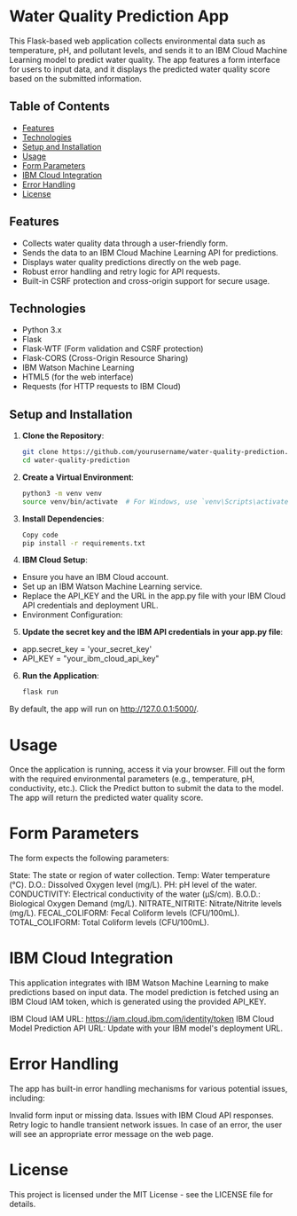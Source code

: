 # Water Quality Prediction App

This Flask-based web application collects environmental data such as temperature, pH, and pollutant levels, and sends it to an IBM Cloud Machine Learning model to predict water quality. The app features a form interface for users to input data, and it displays the predicted water quality score based on the submitted information.

## Table of Contents
- [Features](#features)
- [Technologies](#technologies)
- [Setup and Installation](#setup-and-installation)
- [Usage](#usage)
- [Form Parameters](#form-parameters)
- [IBM Cloud Integration](#ibm-cloud-integration)
- [Error Handling](#error-handling)
- [License](#license)

## Features

- Collects water quality data through a user-friendly form.
- Sends the data to an IBM Cloud Machine Learning API for predictions.
- Displays water quality predictions directly on the web page.
- Robust error handling and retry logic for API requests.
- Built-in CSRF protection and cross-origin support for secure usage.

## Technologies

- Python 3.x
- Flask
- Flask-WTF (Form validation and CSRF protection)
- Flask-CORS (Cross-Origin Resource Sharing)
- IBM Watson Machine Learning
- HTML5 (for the web interface)
- Requests (for HTTP requests to IBM Cloud)

## Setup and Installation

1. **Clone the Repository**:

   ```bash
   git clone https://github.com/yourusername/water-quality-prediction.git
   cd water-quality-prediction

2. **Create a Virtual Environment**:
    ```bash
    python3 -m venv venv
    source venv/bin/activate  # For Windows, use `venv\Scripts\activate`
3. **Install Dependencies**:

   ```bash
   Copy code
   pip install -r requirements.txt
   
4. **IBM Cloud Setup**:

- Ensure you have an IBM Cloud account.
- Set up an IBM Watson Machine Learning service.
- Replace the API_KEY and the URL in the app.py file with your IBM Cloud API credentials and deployment URL.
- Environment Configuration:

5. **Update the secret key and the IBM API credentials in your app.py file**:

- app.secret_key = 'your_secret_key'
- API_KEY = "your_ibm_cloud_api_key"

6. **Run the Application**:

   ```bash
   flask run
 By default, the app will run on http://127.0.0.1:5000/.

# Usage
Once the application is running, access it via your browser.
Fill out the form with the required environmental parameters (e.g., temperature, pH, conductivity, etc.).
Click the Predict button to submit the data to the model.
The app will return the predicted water quality score.

# Form Parameters
The form expects the following parameters:

State: The state or region of water collection.
Temp: Water temperature (°C).
D.O.: Dissolved Oxygen level (mg/L).
PH: pH level of the water.
CONDUCTIVITY: Electrical conductivity of the water (μS/cm).
B.O.D.: Biological Oxygen Demand (mg/L).
NITRATE_NITRITE: Nitrate/Nitrite levels (mg/L).
FECAL_COLIFORM: Fecal Coliform levels (CFU/100mL).
TOTAL_COLIFORM: Total Coliform levels (CFU/100mL).

# IBM Cloud Integration

This application integrates with IBM Watson Machine Learning to make predictions based on input data. The model prediction is fetched using an IBM Cloud IAM token, which is generated using the provided API_KEY.

IBM Cloud IAM URL: https://iam.cloud.ibm.com/identity/token
IBM Cloud Model Prediction API URL: Update with your IBM model's deployment URL.

# Error Handling

The app has built-in error handling mechanisms for various potential issues, including:

Invalid form input or missing data.
Issues with IBM Cloud API responses.
Retry logic to handle transient network issues.
In case of an error, the user will see an appropriate error message on the web page.

# License
This project is licensed under the MIT License - see the LICENSE file for details.



